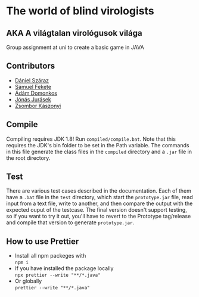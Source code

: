# The world of blind virologists
## AKA A világtalan virológusok világa

Group assignment at uni to create a basic game in JAVA
## Contributors
- [Dániel Száraz](https://github.com/DannySS123)
- [Sámuel Fekete](https://github.com/Tschonti)
- [Ádám Domonkos](https://github.com/domonkosadam)
- [Jónás Jurásek](https://github.com/J0NAS12)
- [Zsombor Kászonyi](https://github.com/Moonlander1)

## Compile
Compiling requires JDK 1.8!
Run `compiled/compile.bat`. Note that this requires the JDK's bin folder to be set in the Path variable. The commands in this file generate the class files in the `compiled` directory and a `.jar` file in the root directory.

## Test
There are various test cases described in the documentation. Each of them have a `.bat` file in the `test` directory, which start the `prototype.jar` file, read input from a text file, write to another, and then compare the output with the expected ouput of the testcase. The final version doesn't support testing, so if you want to try it out, you'll have to revert to the Prototype tag/release and compile that version to generate `prototype.jar`.

## How to use Prettier
- Install all npm packeges with \
`npm i`
- If you have installed the package locally \
`npx prettier --write "**/*.java"`
- Or globally \
`prettier --write "**/*.java"`

